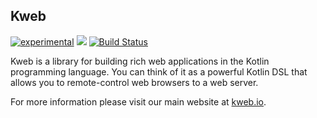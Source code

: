 ## Kweb

[![experimental](http://badges.github.io/stability-badges/dist/experimental.svg)](http://github.com/badges/stability-badges) [![](https://jitpack.io/v/sanity/kweb.svg)](https://jitpack.io/#sanity/kweb) [![Build Status](https://travis-ci.org/sanity/kweb.svg?branch=master)](https://travis-ci.org/sanity/kweb)

Kweb is a library for building rich web applications in the Kotlin programming language. You can think of it as a 
powerful Kotlin DSL that allows you to remote-control web browsers to a web server.

For more information please visit our main website at [kweb.io](http://kweb.io/).
